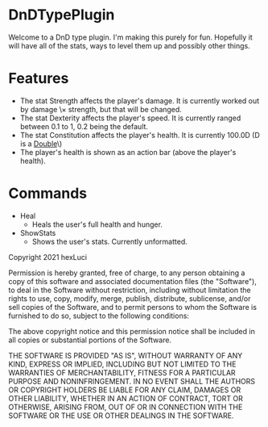 # DnDTypePlugin
Welcome to a DnD type plugin\. I'm making this purely for fun\. Hopefully it will have all of the stats, ways to level them up and possibly other things\.

# Features
* The stat Strength affects the player\'s damage\. It is currently worked out by damage \× strength, but that will be changed\.
* The stat Dexterity affects the player\'s speed\. It is currently ranged between 0\.1 to 1, 0\.2 being the default\. 
* The stat Constitution affects the player\'s health\. It is currently 100\.0D \(D is a [Double](https://www.javatpoint.com/double-keyword-in-java#:~:text=The%20Java%20double%20keyword%20is,generally%20represents%20the%20decimal%20numbers.)\)
* The player\'s health is shown as an action bar \(above the player's health\)\.

# Commands
* Heal
    * Heals the user\'s full health and hunger\.
* ShowStats
    * Shows the user\'s stats\. Currently unformatted\. 
    
    
    
    
    
Copyright 2021 hexLuci

Permission is hereby granted, free of charge, to any person obtaining a copy of this software and associated documentation files (the "Software"), to deal in the Software without restriction, including without limitation the rights to use, copy, modify, merge, publish, distribute, sublicense, and/or sell copies of the Software, and to permit persons to whom the Software is furnished to do so, subject to the following conditions:

The above copyright notice and this permission notice shall be included in all copies or substantial portions of the Software.

THE SOFTWARE IS PROVIDED "AS IS", WITHOUT WARRANTY OF ANY KIND, EXPRESS OR IMPLIED, INCLUDING BUT NOT LIMITED TO THE WARRANTIES OF MERCHANTABILITY, FITNESS FOR A PARTICULAR PURPOSE AND NONINFRINGEMENT. IN NO EVENT SHALL THE AUTHORS OR COPYRIGHT HOLDERS BE LIABLE FOR ANY CLAIM, DAMAGES OR OTHER LIABILITY, WHETHER IN AN ACTION OF CONTRACT, TORT OR OTHERWISE, ARISING FROM, OUT OF OR IN CONNECTION WITH THE SOFTWARE OR THE USE OR OTHER DEALINGS IN THE SOFTWARE.
